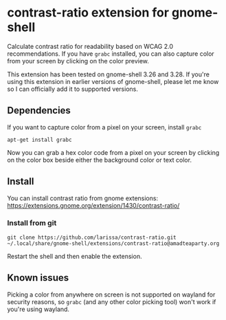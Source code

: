# contrast-ratio extension for gnome-shell

Calculate contrast ratio for readability based on WCAG 2.0 recommendations. If
you have `grabc` installed, you can also capture color from your screen by
clicking on the color preview.

This extension has been tested on gnome-shell 3.26 and 3.28. If you're using
this extension in earlier versions of gnome-shell, please let me know so I can
officially add it to supported versions.

## Dependencies

If you want to capture color from a pixel on your screen, install `grabc`

    apt-get install grabc

Now you can grab a hex color code from a pixel on your screen by clicking on the
color box beside either the background color or text color.

## Install

You can install contrast ratio from gnome extensions: https://extensions.gnome.org/extension/1430/contrast-ratio/

### Install from git

    git clone https://github.com/larissa/contrast-ratio.git ~/.local/share/gnome-shell/extensions/contrast-ratio@amadteaparty.org

Restart the shell and then enable the extension.


## Known issues

Picking a color from anywhere on screen is not supported on wayland for
security reasons, so `grabc` (and any other color picking tool) won't work if
you're using wayland.
